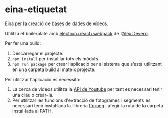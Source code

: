 # eina-etiquetat
Eina per la creació de bases de dades de vídeos.

Utilitza el boilerplate amb [electron+react+webpack](https://github.com/alexdevero/electron-react-webpack-boilerplate) de l’[Alex Devero](https://github.com/alexdevero).

Per fer una build:

1. Descarregar el projecte.
2. ```npm install``` per instal·lar tots els mòduls.
3. ```npm run package``` per crear l’aplicació per al sistema que s’està utilitzant en una carpeta build al mateix projecte.

Per utilitzar l'aplicació es necessita:

1. La cerca de vídeos utilitza la [API de Youtube](https://developers.google.com/youtube/v3/getting-started) per tant es necessari tenir una clau o crear-la.
2. Per utilitzar les funcions d'extracció de fotogrames i segments es necessari tenir instal·lada la llibreria [ffmpeg](https://ffmpeg.org/) i afegir la ruta de la carpeta instal·lada al PATH.
